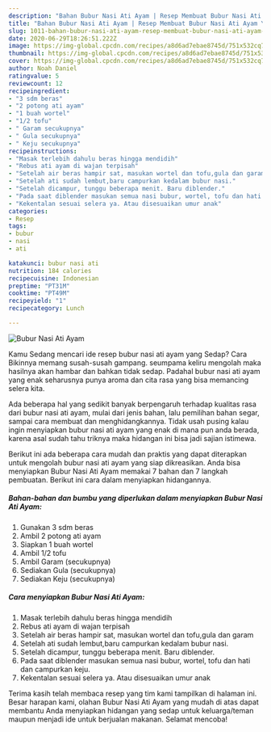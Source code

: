```yaml
---
description: "Bahan Bubur Nasi Ati Ayam | Resep Membuat Bubur Nasi Ati Ayam Yang Bikin Ngiler"
title: "Bahan Bubur Nasi Ati Ayam | Resep Membuat Bubur Nasi Ati Ayam Yang Bikin Ngiler"
slug: 1011-bahan-bubur-nasi-ati-ayam-resep-membuat-bubur-nasi-ati-ayam-yang-bikin-ngiler
date: 2020-06-29T18:26:51.222Z
image: https://img-global.cpcdn.com/recipes/a8d6ad7ebae8745d/751x532cq70/bubur-nasi-ati-ayam-foto-resep-utama.jpg
thumbnail: https://img-global.cpcdn.com/recipes/a8d6ad7ebae8745d/751x532cq70/bubur-nasi-ati-ayam-foto-resep-utama.jpg
cover: https://img-global.cpcdn.com/recipes/a8d6ad7ebae8745d/751x532cq70/bubur-nasi-ati-ayam-foto-resep-utama.jpg
author: Noah Daniel
ratingvalue: 5
reviewcount: 12
recipeingredient:
- "3 sdm beras"
- "2 potong ati ayam"
- "1 buah wortel"
- "1/2 tofu"
- " Garam secukupnya"
- " Gula secukupnya"
- " Keju secukupnya"
recipeinstructions:
- "Masak terlebih dahulu beras hingga mendidih"
- "Rebus ati ayam di wajan terpisah"
- "Setelah air beras hampir sat, masukan wortel dan tofu,gula dan garam"
- "Setelah ati sudah lembut,baru campurkan kedalam bubur nasi."
- "Setelah dicampur, tunggu beberapa menit. Baru diblender."
- "Pada saat diblender masukan semua nasi bubur, wortel, tofu dan hati dan campurkan keju."
- "Kekentalan sesuai selera ya. Atau disesuaikan umur anak"
categories:
- Resep
tags:
- bubur
- nasi
- ati

katakunci: bubur nasi ati 
nutrition: 184 calories
recipecuisine: Indonesian
preptime: "PT31M"
cooktime: "PT49M"
recipeyield: "1"
recipecategory: Lunch

---
```



![Bubur Nasi Ati Ayam](https://img-global.cpcdn.com/recipes/a8d6ad7ebae8745d/751x532cq70/bubur-nasi-ati-ayam-foto-resep-utama.jpg)

Kamu Sedang mencari ide resep bubur nasi ati ayam yang Sedap? Cara Bikinnya memang susah-susah gampang. seumpama keliru mengolah maka hasilnya akan hambar dan bahkan tidak sedap. Padahal bubur nasi ati ayam yang enak seharusnya punya aroma dan cita rasa yang bisa memancing selera kita.

Ada beberapa hal yang sedikit banyak berpengaruh terhadap kualitas rasa dari bubur nasi ati ayam, mulai dari jenis bahan, lalu pemilihan bahan segar, sampai cara membuat dan menghidangkannya. Tidak usah pusing kalau ingin menyiapkan bubur nasi ati ayam yang enak di mana pun anda berada, karena asal sudah tahu triknya maka hidangan ini bisa jadi sajian istimewa.




Berikut ini ada beberapa cara mudah dan praktis yang dapat diterapkan untuk mengolah bubur nasi ati ayam yang siap dikreasikan. Anda bisa menyiapkan Bubur Nasi Ati Ayam memakai 7 bahan dan 7 langkah pembuatan. Berikut ini cara dalam menyiapkan hidangannya.

<!--inarticleads1-->

##### Bahan-bahan dan bumbu yang diperlukan dalam menyiapkan Bubur Nasi Ati Ayam:

1. Gunakan 3 sdm beras
1. Ambil 2 potong ati ayam
1. Siapkan 1 buah wortel
1. Ambil 1/2 tofu
1. Ambil  Garam (secukupnya)
1. Sediakan  Gula (secukupnya)
1. Sediakan  Keju (secukupnya)




<!--inarticleads2-->

##### Cara menyiapkan Bubur Nasi Ati Ayam:

1. Masak terlebih dahulu beras hingga mendidih
1. Rebus ati ayam di wajan terpisah
1. Setelah air beras hampir sat, masukan wortel dan tofu,gula dan garam
1. Setelah ati sudah lembut,baru campurkan kedalam bubur nasi.
1. Setelah dicampur, tunggu beberapa menit. Baru diblender.
1. Pada saat diblender masukan semua nasi bubur, wortel, tofu dan hati dan campurkan keju.
1. Kekentalan sesuai selera ya. Atau disesuaikan umur anak




Terima kasih telah membaca resep yang tim kami tampilkan di halaman ini. Besar harapan kami, olahan Bubur Nasi Ati Ayam yang mudah di atas dapat membantu Anda menyiapkan hidangan yang sedap untuk keluarga/teman maupun menjadi ide untuk berjualan makanan. Selamat mencoba!
